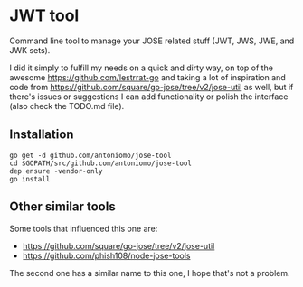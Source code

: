 # JWT tool

Command line tool to manage your JOSE related stuff (JWT, JWS, JWE, and JWK
sets).

I did it simply to fulfill my needs on a quick and dirty way, on top of the
awesome https://github.com/lestrrat-go and taking a lot of inspiration and code
from https://github.com/square/go-jose/tree/v2/jose-util as well, but if there's
issues or suggestions I can add functionality or polish the interface (also
check the TODO.md file).

## Installation

```
go get -d github.com/antoniomo/jose-tool
cd $GOPATH/src/github.com/antoniomo/jose-tool
dep ensure -vendor-only
go install
```

## Other similar tools

Some tools that influenced this one are:

- https://github.com/square/go-jose/tree/v2/jose-util
- https://github.com/phish108/node-jose-tools

The second one has a similar name to this one, I hope that's not a problem.
